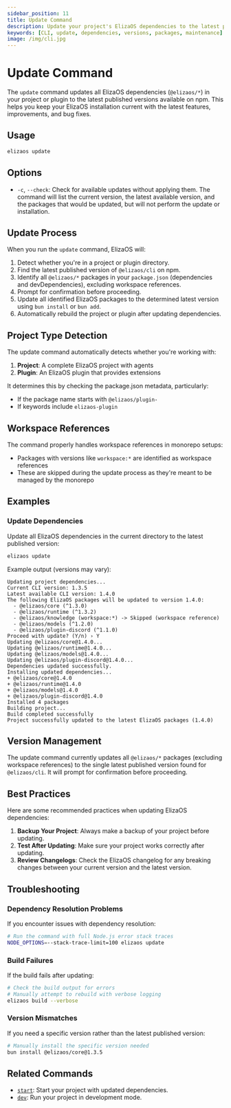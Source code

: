 ```yaml
---
sidebar_position: 11
title: Update Command
description: Update your project's ElizaOS dependencies to the latest published versions
keywords: [CLI, update, dependencies, versions, packages, maintenance]
image: /img/cli.jpg
---
```


# Update Command

The `update` command updates all ElizaOS dependencies (`@elizaos/*`) in your project or plugin to the latest published versions available on npm. This helps you keep your ElizaOS installation current with the latest features, improvements, and bug fixes.

## Usage

```bash
elizaos update
```

## Options

- `-c`, `--check`: Check for available updates without applying them. The command will list the current version, the latest available version, and the packages that would be updated, but will not perform the update or installation.

## Update Process

When you run the `update` command, ElizaOS will:

1.  Detect whether you're in a project or plugin directory.
2.  Find the latest published version of `@elizaos/cli` on npm.
3.  Identify all `@elizaos/*` packages in your `package.json` (dependencies and devDependencies), excluding workspace references.
4.  Prompt for confirmation before proceeding.
5.  Update all identified ElizaOS packages to the determined latest version using `bun install` or `bun add`.
6.  Automatically rebuild the project or plugin after updating dependencies.

## Project Type Detection

The update command automatically detects whether you're working with:

1.  **Project**: A complete ElizaOS project with agents
2.  **Plugin**: An ElizaOS plugin that provides extensions

It determines this by checking the package.json metadata, particularly:

- If the package name starts with `@elizaos/plugin-`
- If keywords include `elizaos-plugin`

## Workspace References

The command properly handles workspace references in monorepo setups:

- Packages with versions like `workspace:*` are identified as workspace references
- These are skipped during the update process as they're meant to be managed by the monorepo

## Examples

### Update Dependencies

Update all ElizaOS dependencies in the current directory to the latest published version:

```bash
elizaos update
```

Example output (versions may vary):

```
Updating project dependencies...
Current CLI version: 1.3.5
Latest available CLI version: 1.4.0
The following ElizaOS packages will be updated to version 1.4.0:
  - @elizaos/core (^1.3.0)
  - @elizaos/runtime (^1.3.2)
  - @elizaos/knowledge (workspace:*) -> Skipped (workspace reference)
  - @elizaos/models (^1.2.0)
  - @elizaos/plugin-discord (^1.1.0)
Proceed with update? (Y/n) › Y
Updating @elizaos/core@1.4.0...
Updating @elizaos/runtime@1.4.0...
Updating @elizaos/models@1.4.0...
Updating @elizaos/plugin-discord@1.4.0...
Dependencies updated successfully.
Installing updated dependencies...
+ @elizaos/core@1.4.0
+ @elizaos/runtime@1.4.0
+ @elizaos/models@1.4.0
+ @elizaos/plugin-discord@1.4.0
Installed 4 packages
Building project...
Build completed successfully
Project successfully updated to the latest ElizaOS packages (1.4.0)
```

## Version Management

The update command currently updates all `@elizaos/*` packages (excluding workspace references) to the single latest published version found for `@elizaos/cli`. It will prompt for confirmation before proceeding.

## Best Practices

Here are some recommended practices when updating ElizaOS dependencies:

1.  **Backup Your Project**: Always make a backup of your project before updating.
2.  **Test After Updating**: Make sure your project works correctly after updating.
3.  **Review Changelogs**: Check the ElizaOS changelog for any breaking changes between your current version and the latest version.

## Troubleshooting

### Dependency Resolution Problems

If you encounter issues with dependency resolution:

```bash
# Run the command with full Node.js error stack traces
NODE_OPTIONS=--stack-trace-limit=100 elizaos update
```

### Build Failures

If the build fails after updating:

```bash
# Check the build output for errors
# Manually attempt to rebuild with verbose logging
elizaos build --verbose
```

### Version Mismatches

If you need a specific version rather than the latest published version:

```bash
# Manually install the specific version needed
bun install @elizaos/core@1.3.5
```

## Related Commands

- [`start`](./start.md): Start your project with updated dependencies.
- [`dev`](./dev.md): Run your project in development mode.
